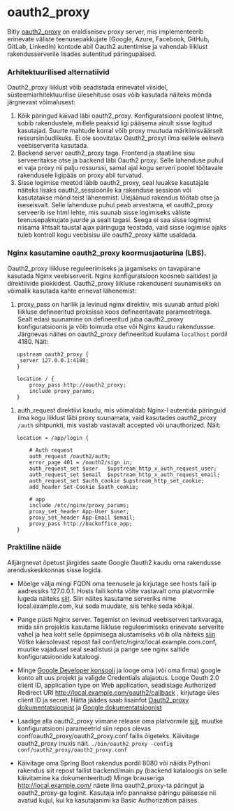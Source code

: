 # oauth2_proxy

Bitly [oauth2_proxy](https://github.com/bitly/oauth2_proxy) on eraldiseisev proxy server, mis implementeerib erinevate väliste teenusepakkujate (Google, Azure, Facebook, GitHub, GitLab, LinkedIn) kontode abil Oauth2 autentimise ja vahendab liiklust rakendusserverile lisades autentitud päringupäised.

### Arhitektuurilised alternatiivid
Oauth2_proxy liiklust võib seadistada erinevatel viisidel, süsteemiarhitektuurilise ülesehituse osas võib kasutada näiteks mõnda järgnevast võimalusest:

1. Kõik päringud käivad läbi oauth2_proxy. Konfiguratsiooni poolest lihtne, sobib rakendustele, millele peaksid ligi pääsema ainult sisse logitud kasutajad. Suurte mahtude korral võib proxy muutuda  märkimisväärselt ressursinõudlikuks. Ei ole soovitatav Oauth2_proxyt ilma sellele eelneva veebiserverita kasutada.
1. Backend server oauth2_proxy taga. Frontend ja staatiline sisu serveeritakse otse ja backend läbi Oauth2 proxy. Selle lahenduse puhul ei vaja proxy nii palju ressurssi, samal ajal kogu serveri poolel töötavale rakendusele ligipääs on proxy abil turvatud.
1. Sisse logimise meetod läbib oauth2_proxy, seal luuakse kasutajale näiteks lisaks oauth2_sessioonile  ka rakenduse sessioon või kasutatakse mõnd teist lähenemist. Ülejäänud rakendus töötab otse ja iseseisvalt. Selle lahenduse puhul peab arvestama, et oauth2_proxy serveerib ise html lehte, mis suunab sisse logimiseks väliste teenusepakkujate juurde ja sealt tagasi. Seega ei saa sisse logimist niisama lihtsalt taustal ajax päringuga teostada, vaid sisse logimise ajaks tuleb kontroll kogu veebisisu üle oauth2_proxy kätte usaldada.

### Nginx kasutamine oauth2_proxy koormusjaoturina (LBS).

Oauth2_proxy liikluse reguleerimiseks ja  jagamiseks on tavapärane kasutada Nginx veebiserverit. Nginx konfiguratsioon koosneb saitidest ja direktiivide plokkidest. Oauth2_proxy liikluse rakenduseni suunamiseks on võimalik kasutada kahte erinevat lähenemist:
 1. proxy_pass on harilik ja levinud nginx direktiiv, mis suunab antud ploki liikluse defineeritud proksisse koos defineeritavate parameetritega. Sealt edasi suunamine on defineeritud juba oauth2_proxy konfiguratsioonis ja võib toimuda otse või Nginx kaudu rakendussse. Järgnevas näites on oauth2_proxy defineeritud kuulama `localhost` pordil 4180. Näit:
 ```
    upstream oauth2_proxy {
     server 127.0.0.1:4180;
    }

    location / {
        proxy_pass http://oauth2_proxy;
        include proxy_params;
    }
```
 1. auth_request direktiivi kaudu, mis võimaldab Nginx-l autentida päringuid ilma kogu liiklust läbi proxy suunamata, vaid kasutades oauth2_proxy `/auth` sihtpunkti, mis vastab vastavalt accepted või unauthorized. Näit:
 ```
    location = /app/login {

        # Auth request
        auth_request /oauth2/auth;
        error_page 401 = /oauth2/sign_in;
        auth_request_set $user   $upstream_http_x_auth_request_user;
        auth_request_set $email  $upstream_http_x_auth_request_email;
        auth_request_set $auth_cookie $upstream_http_set_cookie;
        add_header Set-Cookie $auth_cookie;

        # app
        include /etc/nginx/proxy_params;
        proxy_set_header App-User $user;
        proxy_set_header App-Email $email;
        proxy_pass http://backoffice_app;
    }
```

### Praktiline näide

Alljärgnevat õpetust järgides saate Google Oauth2 kaudu oma rakendusse arenduskeskkonnas sisse logida.

* Mõelge välja mingi FQDN oma teenusele ja kirjutage see hosts faili ip aadressiks 127.0.0.1. Hosts faili kohta võite vastavalt oma platvormile lugeda näiteks [siit](https://en.wikipedia.org/wiki/Hosts_(file)). Siin näites kasutame serveriks nime local.example.com, kui seda muudate, siis tehke seda kõikjal.

* Pange püsti Nginx server. Tegemist on levinud veebiserveri tarkvaraga, mida siin projektis kasutame liikluse reguleerimiseks erinevate serverite vahel ja hea koht selle õppimisega alustamiseks võib olla näiteks [siin](https://www.nginx.com/resources/wiki/start/topics/tutorials/install/) Võtke käesolevast repost fail conf/etc/nginx/local.example.com.conf, muutke vajadusel seal seadistusi ja pange see nginx saitide konfiguratsioonide kataloogi.

* Minge [Google Developer konsooli](https://console.developers.google.com) ja looge oma (või oma firma) google konto alt uus projekt ja valigde Credentials alajaotus. Looge Oauth 2.0 client ID, application type on Web application, seadistage Authorized Redirect URI http://local.example.com/oauth2/callback , kirjutage üles client ID ja secret.
  Hätta jäädes saab lisainfot [Oauth2_proxy dokumentatsioonist](https://github.com/bitly/oauth2_proxy) ja  [Google dokumentatsioonist](https://developers.google.com/identity/protocols/OAuth2WebServer)

* Laadige alla oauth2_proxy viimane release oma platvormile [siit](https://github.com/bitly/oauth2_proxy/releases), muutke konfiguratsiooni parameetrid siin repos olevas conf/oauth2_proxy/oauth2_proxy.conf failis õigeteks. Käivitage oauth2_proxy inuxis näit. 
`./bin/oauth2_proxy -config conf/oauth2_proxy/oauth2_proxy.conf`

* Käivitage oma Spring Boot rakendus pordil 8080 või näidis Pythoni rakendus siit repost failist backend/main.py (backend kataloogis on selle käivitamine ka dokumenteeritud) Minge brauseriga http://local.example.com/ näete ilma oauth2_proxy-ta päringut ja oauth2_proxy-ga loginit. Kasutaja info pannakse päringu päisesse nii avatud kujul, kui ka kasutajanimi ka Basic Authorization päises.